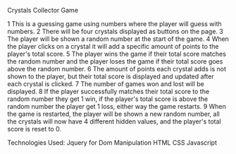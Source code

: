 Crystals Collector Game

1 This is a guessing game using numbers where the player will guess with numbers.
2 There will be four crystals displayed as buttons on the page.
3 The player will be shown a random number at the start of the game.
4 When the player clicks on a crystal it will add a specific amount of points to the player's total score.
5 The player wins the game if their total score matches the random number and the player loses the game if their total score goes above the random number.
6 The amount of points each crystal adds is not shown to the player, but their total score is displayed and updated after each crystal is clicked.
7 The number of games won and lost will be displayed.
8 If the player successfully matches their total score to the random number they get 1 win, if the player's total score is above the random number the player get 1 loss, either way the game restarts.
9 When the game is restarted, the player will be shown a new random number, all the crystals will now have 4 different hidden values, and the player's total score is reset to 0.

Technologies Used:
Jquery for Dom Manipulation
HTML
CSS
Javascript